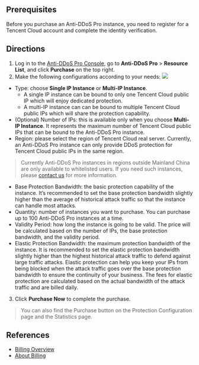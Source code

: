 ﻿## Prerequisites
Before you purchase an Anti-DDoS Pro instance, you need to register for a Tencent Cloud account and complete the identity verification.

## Directions
1. Log in to the [Anti-DDoS Pro Console](https://console.cloud.tencent.com/dayu/bgp_v2), go to **Anti-DDoS Pro** > **Resource List**, and click **Purchase** on the top right.
2. Make the following configurations according to your needs:
 ![](https://main.qcloudimg.com/raw/ad15965a2e56c677b506a0b094f87849.png)
 - Type: choose **Single IP Instance** or **Multi-IP Instance**.
    - A single IP instance can be bound to only one Tencent Cloud public IP which will enjoy dedicated protection.
    - A multi-IP instance can can be bound to multiple Tencent Cloud public IPs which will share the protection capability.
 - (Optional) Number of IPs: this is available only when you choose **Multi-IP Instance**. It represents the maximum number of Tencent Cloud public IPs that can be bound to the Anti-DDoS Pro instance.
 - Region: please select the region of Tencent Cloud real server. Currently, an Anti-DDoS Pro instance can only provide DDoS protection for Tencent Cloud public IPs in the same region.
 >Currently Anti-DDoS Pro instances in regions outside Mainland China are only available to whitelisted users. If you need such instances, please [contact us](https://intl.cloud.tencent.com/support) for more information.
 - Base Protection Bandwidth: the basic protection capability of the instance. It’s recommended to set the base protection bandwidth slightly higher than the average of historical attack traffic so that the instance can handle most attacks.
 - Quantity: number of instances you want to purchase. You can purchase up to 100 Anti-DDoS Pro instances at a time.
 - Validity Period: how long the instance is going to be valid. The price will be calculated based on the number of IPs, the base protection bandwidth, and the validity period.
 - Elastic Protection Bandwidth: the maximum protection bandwidth of the instance. It is recommended to set the elastic protection bandwidth slightly higher than the highest historical attack traffic to defend against large traffic attacks. Elastic protection can help you keep your IPs from being blocked when the attack traffic goes over the base protection bandwidth to ensure the continuity of your business. The fees for elastic protection are calculated based on the actual bandwidth of the attack traffic and are billed daily.
3. Click **Purchase Now** to complete the purchase.

>You can also find the Purchase button on the Protection Configuration page and the Statistics page.

## References
- [Billing Overview](https://intl.cloud.tencent.com/document/product/1029/31747)
- [About Billing](https://intl.cloud.tencent.com/document/product/1029/31774)

